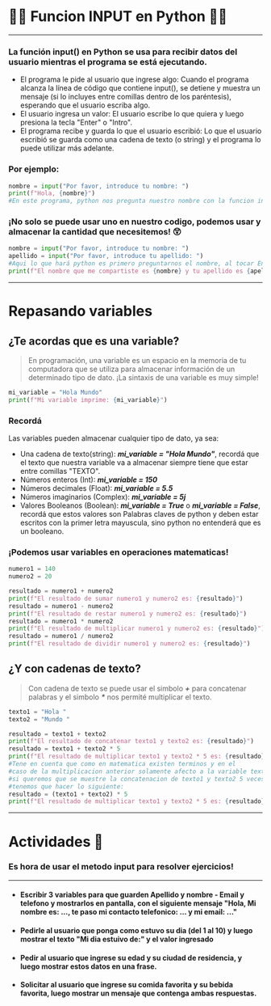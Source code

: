 # 👨‍💻 Funcion INPUT en Python 👨‍💻
---
### La función input() en Python se usa para recibir datos del usuario mientras el programa se está ejecutando. 
- El programa le pide al usuario que ingrese algo: Cuando el programa alcanza la línea de código que contiene input(), se detiene y muestra un mensaje (si lo incluyes entre comillas dentro de los paréntesis), esperando que el usuario escriba algo.
- El usuario ingresa un valor: El usuario escribe lo que quiera y luego presiona la tecla "Enter" o "Intro".
- El programa recibe y guarda lo que el usuario escribió: Lo que el usuario escribió se guarda como una cadena de texto (o string) y el programa lo puede utilizar más adelante.

### Por ejemplo:
```python
nombre = input("Por favor, introduce tu nombre: ")
print(f"Hola, {nombre}")
#En este programa, python nos pregunta nuestro nombre con la funcion input y despues nos lo imprime por consola con la funcion print.
```

### ¡No solo se puede usar uno en nuestro codigo, podemos usar y almacenar la cantidad que necesitemos! 😲
```python
nombre = input("Por favor, introduce tu nombre: ")
apellido = input("Por favor, introduce tu apellido: ")
#Aqui lo que hará python es primero preguntarnos el nombre, al tocar Enter pasara a la siguiente linea y nos preguntará el apellido y lo guardará dentro de cada variable.
print(f"El nombre que me compartiste es {nombre} y tu apellido es {apellido}")
```
---
# Repasando variables
## ¿Te acordas que es una variable?
>En programación, una variable es un espacio en la memoria de tu computadora que se utiliza para almacenar información de un determinado tipo de dato. ¡La sintaxis de una variable es muy simple!

```python
mi_variable = "Hola Mundo"
print(f"Mi variable imprime: {mi_variable}")
```
### Recordá
Las variables pueden almacenar cualquier tipo de dato, ya sea:
- Una cadena de texto(string): ***mi_variable = "Hola Mundo"***, recordá que el texto que nuestra variable va a almacenar siempre tiene que estar entre comillas "TEXTO".
- Números enteros (Int): ***mi_variable = 150***
- Números decimales (Float): ***mi_variable = 5.5***
- Números imaginarios (Complex): ***mi_variable = 5j***
- Valores Booleanos (Boolean): ***mi_variable = True*** o ***mi_variable = False***, recordá que estos valores son Palabras claves de python y deben estar escritos con la primer letra mayuscula, sino python no entenderá que es un booleano.
### ¡Podemos usar variables en operaciones matematicas!
```python
numero1 = 140
numero2 = 20

resultado = numero1 + numero2
print(f"El resultado de sumar numero1 y numero2 es: {resultado}")
resultado = numero1 - numero2
print(f"El resultado de restar numero1 y numero2 es: {resultado}")
resultado = numero1 * numero2
print(f"El resultado de multiplicar numero1 y numero2 es: {resultado}")
resultado = numero1 / numero2
print(f"El resultado de dividir numero1 y numero2 es: {resultado}")
```
## ¿Y con cadenas de texto?
>Con cadena de texto se puede usar el simbolo ***+*** para concatenar palabras y el simbolo ***\**** nos permité multiplicar el texto.
```python
texto1 = "Hola "
texto2 = "Mundo "

resultado = texto1 + texto2
print(f"El resultado de concatenar texto1 y texto2 es: {resultado}")
resultado = texto1 + texto2 * 5
print(f"El resultado de multiplicar texto1 y texto2 * 5 es: {resultado}") 
#Tene en cuenta que como en matematica existen terminos y en el 
#caso de la multiplicacion anterior solamente afecto a la variable texto2,
#si queremos que se muestre la concatenacion de texto1 y texto2 5 veces 
#tenemos que hacer lo siguiente:
resultado = (texto1 + texto2) * 5
print(f"El resultado de multiplicar texto1 y texto2 * 5 es: {resultado}") 

```
---
# Actividades 💬
### Es hora de usar el metodo input para resolver ejercicios! 
---
- ####  Escribir 3 variables para que guarden Apellido y nombre - Email y telefono y mostrarlos en pantalla, con el siguiente mensaje "Hola, Mi nombre es: ..., te paso mi contacto telefonico: ... y mi email: ..."
- #### Pedirle al usuario que ponga como estuvo su dia (del 1 al 10) y luego mostrar el texto "Mi dia estuivo de:" y el valor ingresado
- #### Pedir al usuario que ingrese su edad y su ciudad de residencia, y luego mostrar estos datos en una frase.
- #### Solicitar al usuario que ingrese su comida favorita y su bebida favorita, luego mostrar un mensaje que contenga ambas respuestas.


